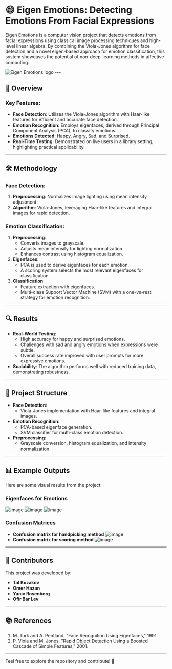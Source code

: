 # 😄 Eigen Emotions: Detecting Emotions From Facial Expressions

Eigen Emotions is a computer vision project that detects emotions from facial expressions using classical image processing techniques and high-level linear algebra. By combining the Viola-Jones algorithm for face detection and a novel eigen-based approach for emotion classification, this system showcases the potential of non-deep-learning methods in affective computing.


<img src="https://github.com/talkov/eigen-emotions-/blob/main/logo.jpg" alt="Eigen Emotions logo">
---

## 📖 Overview

### Key Features:
- **Face Detection**: Utilizes the Viola-Jones algorithm with Haar-like features for efficient and accurate face detection.
- **Emotion Recognition**: Employs eigenfaces, derived through Principal Component Analysis (PCA), to classify emotions.
- **Emotions Detected**: Happy, Angry, Sad, and Surprised.
- **Real-Time Testing**: Demonstrated on live users in a library setting, highlighting practical applicability.

---

## 🛠️ Methodology  

### Face Detection:
1. **Preprocessing**: Normalizes image lighting using mean intensity adjustment.  
2. **Algorithm**: Viola-Jones, leveraging Haar-like features and integral images for rapid detection.  

### Emotion Classification:
1. **Preprocessing**:
   - Converts images to grayscale.
   - Adjusts mean intensity for lighting normalization.
   - Enhances contrast using histogram equalization.  
2. **Eigenfaces**:
   - PCA is used to derive eigenfaces for each emotion.
   - A scoring system selects the most relevant eigenfaces for classification.  
3. **Classification**:
   - Feature extraction with eigenfaces.
   - Multi-class Support Vector Machine (SVM) with a one-vs-rest strategy for emotion recognition.

---

## 🔍 Results  

- **Real-World Testing**:
  - High accuracy for happy and surprised emotions.
  - Challenges with sad and angry emotions when expressions were subtle.
  - Overall success rate improved with user prompts for more expressive emotions.  
- **Scalability**: The algorithm performs well with reduced training data, demonstrating robustness.  

---

## 📂 Project Structure  

- **Face Detection**:
  - Viola-Jones implementation with Haar-like features and integral images.
- **Emotion Recognition**:
  - PCA-based eigenface generation.
  - SVM classifier for multi-class emotion detection.
- **Preprocessing**:
  - Grayscale conversion, histogram equalization, and intensity normalization.

---

## 📊 Example Outputs  

Here are some visual results from the project:

### Eigenfaces for Emotions
![image](https://github.com/user-attachments/assets/e3411347-0178-48a4-bf43-e8af474edd08)
![image](https://github.com/user-attachments/assets/30526234-fe10-4439-8e5c-9ffb94055a90)
![image](https://github.com/user-attachments/assets/4f61f296-4bff-49c6-ab6d-f8a471a373d8)

### Confusion Matrices
- **Confusion matrix for handpicking method**
![image](https://github.com/user-attachments/assets/227d1839-ddef-469b-a5f1-f185dbb2ce7d)
- **Confusion matrix for scoring method**
![image](https://github.com/user-attachments/assets/7c504856-21fc-4d07-a5f5-4d41ed732469)

---

## 👥 Contributors  

This project was developed by:
- **Tal Kozakov**  
- **Omer Hazan**  
- **Yaniv Rosenberg**  
- **Ofir Bar Lev**  

---

## 📚 References  

1. M. Turk and A. Pentland, "Face Recognition Using Eigenfaces," 1991.  
2. P. Viola and M. Jones, "Rapid Object Detection Using a Boosted Cascade of Simple Features," 2001.

---

Feel free to explore the repository and contribute! 🚀

